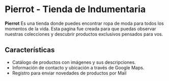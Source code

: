 # Pierrot - Tienda de Indumentaria

**Pierrot** Es una tienda donde puedes encontrar ropa de moda para todos los momentos de la vida. Esta pagina fue creada para que puedas observar nuestras colecciones y descubrir productos exclusivos pensados para vos.

## Características
- Catálogo de productos con imágenes y sus descripciones.
- Información de contacto y ubicación a través de Google Maps.
- Registro para enviar novedades de productos por Mail
